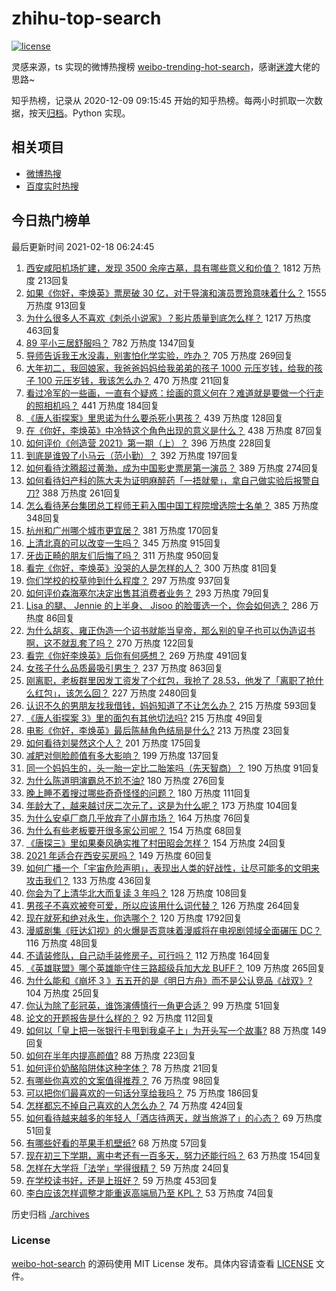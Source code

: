 # zhihu-top-search

[![license](https://img.shields.io/github/license/Arrackisarookie/zhihu-top-search)](https://github.com/Arrackisarookie/zhihu-top-search/blob/master/LICENSE)

灵感来源，ts 实现的微博热搜榜 [weibo-trending-hot-search](https://github.com/justjavac/weibo-trending-hot-search)，感谢[迷渡](https://github.com/justjavac)大佬的思路~

知乎热榜，记录从 2020-12-09 09:15:45 开始的知乎热榜。每两小时抓取一次数据，按天[归档](./archives)。Python 实现。

## 相关项目
+ [微博热搜](https://github.com/Arrackisarookie/weibo-hot-search)
+ [百度实时热搜](https://github.com/Arrackisarookie/baidu-hot-search)

## 今日热门榜单

<!-- Rank Begin -->

最后更新时间 2021-02-18 06:24:45

1. [西安咸阳机场扩建，发现 3500 余座古墓，具有哪些意义和价值？](https://www.zhihu.com/question/444692867) 1812 万热度 213回复
1. [如果《你好，李焕英》票房破 30 亿，对于导演和演员贾玲意味着什么？](https://www.zhihu.com/question/444531706) 1555 万热度 913回复
1. [为什么很多人不喜欢《刺杀小说家》？影片质量到底怎么样？](https://www.zhihu.com/question/444097573) 1217 万热度 463回复
1. [89 平小三居舒服吗？](https://www.zhihu.com/question/394899251) 782 万热度 1347回复
1. [导师告诉我王水没毒，别害怕化学实验，咋办？](https://www.zhihu.com/question/444497836) 705 万热度 269回复
1. [大年初二，我回娘家，我爸爸妈妈给我弟弟的孩子 1000 元压岁钱，给我的孩子 100 元压岁钱，我该怎么办？](https://www.zhihu.com/question/444673444) 470 万热度 211回复
1. [看过冷军的一些画，一直有个疑惑：绘画的意义何在？难道就是要做一个行走的照相机吗？](https://www.zhihu.com/question/443195868) 441 万热度 184回复
1. [《唐人街探案》里思诺为什么要杀死小男孩？](https://www.zhihu.com/question/38866953) 439 万热度 128回复
1. [在《你好，李焕英》中冷特这个角色出现的意义是什么？](https://www.zhihu.com/question/444145626) 438 万热度 87回复
1. [如何评价《创造营 2021》第一期（上）？](https://www.zhihu.com/question/444905133) 396 万热度 228回复
1. [到底是谁毁了小马云（范小勤）？](https://www.zhihu.com/question/443916863) 392 万热度 197回复
1. [如何看待沈腾超过黄渤，成为中国影史票房第一演员？](https://www.zhihu.com/question/444832316) 389 万热度 274回复
1. [如何看待妇产科的陈大夫为证明麻醉药「一捂就晕」，拿自己做实验后报警自刀?](https://www.zhihu.com/question/444693829) 388 万热度 261回复
1. [怎么看待茅台集团总工程师王莉入围中国工程院增选院士名单？](https://www.zhihu.com/question/444741326) 385 万热度 348回复
1. [杭州和广州哪个城市更宜居？](https://www.zhihu.com/question/63052563) 381 万热度 170回复
1. [上清北真的可以改变一生吗？](https://www.zhihu.com/question/300213917) 345 万热度 915回复
1. [牙齿正畸的朋友们后悔了吗？](https://www.zhihu.com/question/308980503) 311 万热度 950回复
1. [看完《你好，李焕英》没哭的人是怎样的人？](https://www.zhihu.com/question/444609982) 300 万热度 81回复
1. [你们学校的校草帅到什么程度？](https://www.zhihu.com/question/290011743) 297 万热度 937回复
1. [如何评价森海塞尔决定出售其消费者业务？](https://www.zhihu.com/question/444861091) 293 万热度 79回复
1. [Lisa 的腿、 Jennie 的上半身、 Jisoo 的脸蛋选一个，你会如何选？](https://www.zhihu.com/question/444231978) 286 万热度 86回复
1. [为什么胡亥、雍正伪造一个诏书就能当皇帝，那么别的皇子也可以伪造诏书啊，这不就乱套了吗？](https://www.zhihu.com/question/443799152) 270 万热度 122回复
1. [看完《你好李焕英》后你有何感想？](https://www.zhihu.com/question/441478426) 269 万热度 491回复
1. [女孩子什么品质最吸引男生？](https://www.zhihu.com/question/313462176) 237 万热度 863回复
1. [刚离职，老板群里因发工资发了个红包，我抢了 28.53，他发了「离职了抢什么红包」，该怎么回？](https://www.zhihu.com/question/406777225) 227 万热度 2480回复
1. [认识不久的男朋友找我借钱，妈妈知道了不让怎么办？](https://www.zhihu.com/question/61523392) 215 万热度 593回复
1. [《唐人街探案 3》里的面包有其他切法吗?](https://www.zhihu.com/question/444512576) 215 万热度 49回复
1. [电影《你好，李焕英》最后陈赫角色结局是什么?](https://www.zhihu.com/question/444151515) 213 万热度 23回复
1. [如何看待刘昊然这个人？](https://www.zhihu.com/question/440653826) 201 万热度 175回复
1. [减肥对侧脸颜值有多大影响？](https://www.zhihu.com/question/68223529) 199 万热度 137回复
1. [同一个妈妈生的，头一胎一定比二胎笨吗（先天智商）？](https://www.zhihu.com/question/440927496) 190 万热度 91回复
1. [为什么陈道明演霸总不尬不油?](https://www.zhihu.com/question/438228339) 180 万热度 276回复
1. [晚上睡不着搜过哪些奇奇怪怪的问题？](https://www.zhihu.com/question/441748782) 180 万热度 111回复
1. [年龄大了，越来越讨厌二次元了，这是为什么呢？](https://www.zhihu.com/question/444458515) 173 万热度 104回复
1. [为什么安卓厂商几乎放弃了小屏市场？](https://www.zhihu.com/question/433419730) 164 万热度 76回复
1. [为什么有些老板要开很多家公司呢？](https://www.zhihu.com/question/422859679) 154 万热度 68回复
1. [《唐探三》里如果秦风确实推了村田昭会怎样？](https://www.zhihu.com/question/444202523) 154 万热度 24回复
1. [2021 年适合在西安买房吗？](https://www.zhihu.com/question/434738905) 149 万热度 60回复
1. [如何广播一个「宇宙危险声明」，表现出人类的好战性，让尽可能多的文明来攻击我们？](https://www.zhihu.com/question/439377136) 133 万热度 436回复
1. [你会为了上清华北大而复读 3 年吗？](https://www.zhihu.com/question/443751142) 128 万热度 108回复
1. [男孩子不喜欢被夸可爱，所以应该用什么词代替？](https://www.zhihu.com/question/321301644) 126 万热度 264回复
1. [现在就死和绝对永生，你选哪个？](https://www.zhihu.com/question/436232952) 120 万热度 1792回复
1. [漫威剧集《旺达幻视》的火爆是否意味着漫威将在电视剧领域全面碾压 DC？](https://www.zhihu.com/question/436982367) 116 万热度 48回复
1. [不请装修队，自己动手装修房子，可行吗？](https://www.zhihu.com/question/22665390) 112 万热度 164回复
1. [《英雄联盟》哪个英雄能守住三路超级兵加大龙 BUFF？](https://www.zhihu.com/question/388623994) 109 万热度 265回复
1. [为什么能和《崩坏 3 》五五开的是《明日方舟》而不是公认竞品《战双》?](https://www.zhihu.com/question/443736499) 104 万热度 25回复
1. [你认为除了彭冠英，谁饰演傅慎行一角更合适？](https://www.zhihu.com/question/444144086) 99 万热度 51回复
1. [论文的开题报告是什么样的？](https://www.zhihu.com/question/345217290) 92 万热度 112回复
1. [如何以「皇上把一张银行卡甩到我桌子上」为开头写一个故事?](https://www.zhihu.com/question/439189931) 88 万热度 149回复
1. [如何在半年内提高颜值?](https://www.zhihu.com/question/302545858) 88 万热度 223回复
1. [如何评价奶酪陷阱体这种字体？](https://www.zhihu.com/question/444715076) 78 万热度 21回复
1. [有哪些你喜欢的文案值得推荐？](https://www.zhihu.com/question/440876294) 76 万热度 98回复
1. [可以把你们最喜欢的一句话分享给我吗？](https://www.zhihu.com/question/443748416) 75 万热度 186回复
1. [怎样都忘不掉自己喜欢的人怎么办？](https://www.zhihu.com/question/441535705) 74 万热度 424回复
1. [如何看待越来越多的年轻人「酒店待两天，就当旅游了」的心态？](https://www.zhihu.com/question/443416170) 69 万热度 51回复
1. [有哪些好看的苹果手机壁纸?](https://www.zhihu.com/question/366134445) 68 万热度 57回复
1. [现在初三下学期，离中考还有一百多天，努力还能行吗？](https://www.zhihu.com/question/444371394) 63 万热度 154回复
1. [怎样在大学将「法学」学得很精？](https://www.zhihu.com/question/442023739) 59 万热度 24回复
1. [在学校读书好，还是上班好？](https://www.zhihu.com/question/441950552) 59 万热度 453回复
1. [李白应该怎样调整才能重返高端局乃至 KPL？](https://www.zhihu.com/question/398921276) 53 万热度 74回复
<!-- Rank End -->

历史归档 [./archives](./archives)

### License

[weibo-hot-search](https://github.com/Arrackisarookie/zhihu-top-search) 的源码使用 MIT License 发布。具体内容请查看 [LICENSE](./LICENSE) 文件。
